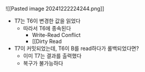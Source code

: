 ![[Pasted image 20241222224244.png]]
- T7는 T6이 변경한 값을 읽었다
	- 따라서 T6에 종속된다
		- Write-Read Conflict
		- [[Dirty Read
- T7이 커밋되었는데, T6이 B를 read하다가 롤백되었다면?
	- 이미 T7는 결과를 출력했다
	- 복구가 불가능하다